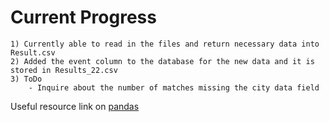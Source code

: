 # Current Progress  
    1) Currently able to read in the files and return necessary data into Result.csv
    2) Added the event column to the database for the new data and it is stored in Results_22.csv 
    3) ToDo
        - Inquire about the number of matches missing the city data field 
    
Useful resource link on [pandas](https://pandas.pydata.org/pandas-docs/stable/reference/index.html)
